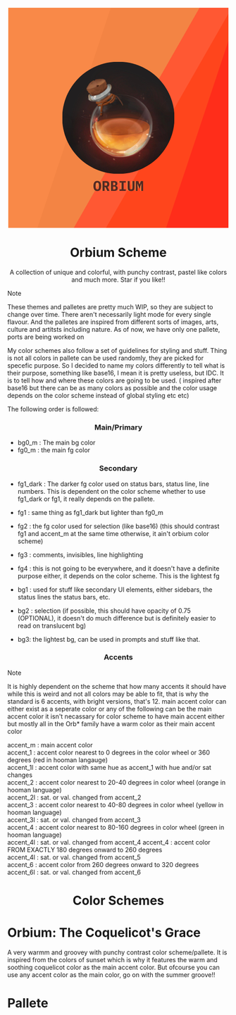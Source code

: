 <p align="center"><img align="center" width="500" height="500" src="https://raw.githubusercontent.com/Orbium-Project/orbium-scheme/main/Orbium.png"></p>
<h1 align = "center">Orbium Scheme</h1>

<p align = "center">A collection of unique and colorful, with punchy contrast, pastel like colors and much more. Star if you like!!</p>

<p align = "left">

> [!NOTE]
> These themes and palletes are pretty much WIP,
> so they are subject to change over time.
> There aren't necessarily light mode for
> every single flavour.
> And the palletes are inspired
> from different sorts of images, arts,
> culture and artitsts including nature.
> As of now, we have only one pallete,
> ports are being worked on

My color schemes also follow a set of guidelines for styling and stuff. Thing 
is not all colors in pallete can be used randomly, they are picked for specefic
purpose.
So I decided to name my colors differently to tell what is their purpose, something
like base16, I mean it is pretty useless, but IDC. It is to tell how and where
these colors are going to be used. ( inspired after base16 but there can be as
many colors as possible and the color usage depends on the color scheme instead of
global styling etc etc) 

The following order is followed:
<h3 align = "center"> Main/Primary </h3>

* bg0_m : The main bg color 
* fg0_m : the main fg color
<h3 align = "center"> Secondary </h3>

* fg1_dark : The darker fg color used on status bars, status line, line numbers. 
This is dependent on the color scheme whether to use fg1_dark or fg1, it really
depends on the pallete.
* fg1 : same thing as fg1_dark but lighter than fg0_m
* fg2 : the fg color used for selection (like base16) (this should contrast
fg1 and accent_m at the same time otherwise, it ain't orbium color scheme)
* fg3 : comments, invisibles, line highlighting
* fg4 : this is not going to be everywhere, and it doesn't have a definite purpose
either, it depends on the color scheme. This is the lightest fg

* bg1 : used for stuff like secondary UI elements, either sidebars, the status lines
the status bars, etc.
* bg2 : selection (if possible, this should have opacity of 0.75 (OPTIONAL), it doesn't 
do much difference but is definitely easier to read on translucent bg)
* bg3: the lightest bg, can be used in prompts and stuff like that.

<h3 align = "center"> Accents </h3>

> [!NOTE]
> It is highly dependent on the scheme that how many accents it should have
> while this is weird and not all colors may be able to fit, that is why
> the standard is 6 accents, with bright versions, that's 12.
> main accent color can either exist as a seperate color
> or any of the following can be the main accent color it isn't necassary for
> color scheme to have main accent either but mostly all in the Orb* family
> have a warm color as their main accent color


accent_m   : main accent color<br>
accent_1   : accent color nearest to 0 degrees in the color wheel or 360 degrees (red in hooman langauge)<br>
accent_1l  : accent color with same hue as accent_1 with hue and/or sat changes<br>
accent_2   : accent color nearest to 20-40 degrees in color wheel (orange in hooman language)<br>
accent_2l  : sat. or val. changed from accent_2<br>
accent_3   : accent color nearest to 40-80 degrees in color wheel (yellow in hooman language)<br>
accent_3l  : sat. or val. changed from accent_3<br>
accent_4   : accent color nearest to 80-160 degrees in color wheel (green in hooman language)<br>
accent_4l  : sat. or val. changed from accent_4
accent_4   : accent color FROM EXACTLY 180 degrees onward to 260 degrees<br>
accent_4l  : sat. or val. changed from accent_5<br>
accent_6   : accent color from 260 degrees onward to 320 degrees<br>
accent_6l  : sat. or val. changed from accent_6<br>


</p>

<h1 align = "center"> Color Schemes </h1>

Orbium: The Coquelicot's Grace
===
A very warmm and groovey with punchy contrast color scheme/pallete. 
It is inspired from the colors of sunset which is why it features the
warm and soothing coquelicot color as the main accent color. But ofcourse
you can use any accent color as the main color, go on with the summer groove!!
# Pallete

